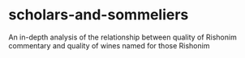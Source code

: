 # scholars-and-sommeliers
An in-depth analysis of the relationship between quality of Rishonim commentary and quality of wines named for those Rishonim 
